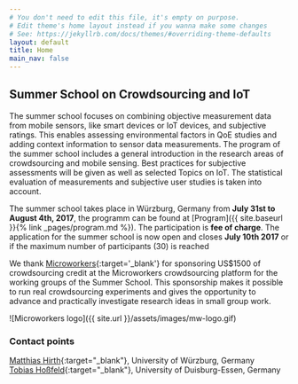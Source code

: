 ```yaml
---
# You don't need to edit this file, it's empty on purpose.
# Edit theme's home layout instead if you wanna make some changes
# See: https://jekyllrb.com/docs/themes/#overriding-theme-defaults
layout: default
title: Home
main_nav: false
---
```


## Summer School on Crowdsourcing and IoT

The summer school focuses on combining objective measurement data from mobile sensors, like smart devices or IoT devices, and subjective ratings. This enables assessing environmental factors in QoE studies and adding context information to sensor data measurements. The program of the summer school includes a general introduction in the research areas of crowdsourcing and mobile sensing. Best practices for subjective assessments will be given as well as selected Topics on IoT. The statistical evaluation of measurements and subjective user studies is taken into account.

The summer school takes place in W&uuml;rzburg, Germany from **July 31st to August 4th, 2017**, the programm can be found at [Program]({{ site.baseurl }}{% link _pages/program.md %}).
The participation is **fee of charge**.
The application for the summer school is now open and closes **July 10th 2017** or if the maximum number of participants (30) is reached
 

We thank [Microworkers](https://microworkers.com){:target='_blank'} for sponsoring US$1500 of crowdsourcing credit at the Microworkers crowdsourcing platform for the working groups of the Summer School. This sponsorship makes it possible to run real crowdsourcing experiments and gives the opportunity to advance and practically investigate research ideas in small group work.

![Microworkers logo]({{ site.url }}/assets/images/mw-logo.gif)


### Contact points

[Matthias Hirth](http://www.comnet.informatik.uni-wuerzburg.de/staff/members/matthias_hirth/){:target="_blank"}, University of W&uuml;rzburg, Germany  
[Tobias Ho&szlig;feld](https://www.mas.wiwi.uni-due.de/team/tobias-hossfeld/){:target="_blank"}, University of Duisburg-Essen, Germany
